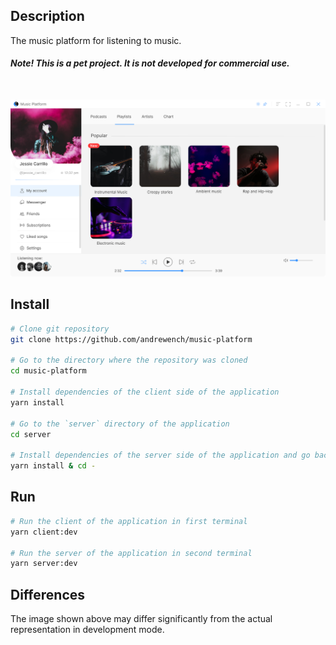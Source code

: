 ## Description

The music platform for listening to music.

#### *Note! This is a pet project. It is not developed for commercial use.*
<br>

![Preview of application](/preview/app.png)

## Install

```sh
# Clone git repository
git clone https://github.com/andrewench/music-platform

# Go to the directory where the repository was cloned
cd music-platform

# Install dependencies of the client side of the application
yarn install

# Go to the `server` directory of the application
cd server

# Install dependencies of the server side of the application and go back
yarn install & cd -
```

## Run

```sh
# Run the client of the application in first terminal
yarn client:dev

# Run the server of the application in second terminal
yarn server:dev
```

## Differences

The image shown above may differ significantly from the actual representation in development mode.